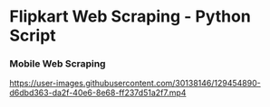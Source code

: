 # Flipkart Web Scraping - Python Script

### Mobile Web Scraping

https://user-images.githubusercontent.com/30138146/129454890-d6dbd363-da2f-40e6-8e68-ff237d51a2f7.mp4


